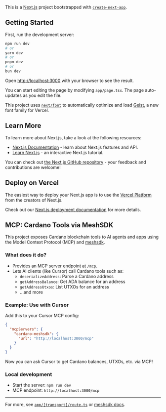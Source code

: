 This is a [Next.js](https://nextjs.org) project bootstrapped with [`create-next-app`](https://nextjs.org/docs/app/api-reference/cli/create-next-app).

## Getting Started

First, run the development server:

```bash
npm run dev
# or
yarn dev
# or
pnpm dev
# or
bun dev
```

Open [http://localhost:3000](http://localhost:3000) with your browser to see the result.

You can start editing the page by modifying `app/page.tsx`. The page auto-updates as you edit the file.

This project uses [`next/font`](https://nextjs.org/docs/app/building-your-application/optimizing/fonts) to automatically optimize and load [Geist](https://vercel.com/font), a new font family for Vercel.

## Learn More

To learn more about Next.js, take a look at the following resources:

- [Next.js Documentation](https://nextjs.org/docs) - learn about Next.js features and API.
- [Learn Next.js](https://nextjs.org/learn) - an interactive Next.js tutorial.

You can check out [the Next.js GitHub repository](https://github.com/vercel/next.js) - your feedback and contributions are welcome!

## Deploy on Vercel

The easiest way to deploy your Next.js app is to use the [Vercel Platform](https://vercel.com/new?utm_medium=default-template&filter=next.js&utm_source=create-next-app&utm_campaign=create-next-app-readme) from the creators of Next.js.

Check out our [Next.js deployment documentation](https://nextjs.org/docs/app/building-your-application/deploying) for more details.

## MCP: Cardano Tools via MeshSDK

This project exposes Cardano blockchain tools to AI agents and apps using the Model Context Protocol (MCP) and [meshsdk](https://meshsdk.dev/).

### What does it do?
- Provides an MCP server endpoint at `/mcp`.
- Lets AI clients (like Cursor) call Cardano tools such as:
  - `deserializeAddress`: Parse a Cardano address
  - `getAddressBalance`: Get ADA balance for an address
  - `getAddressUtxos`: List UTXOs for an address
  - ...and more

### Example: Use with Cursor
Add this to your Cursor MCP config:
```json
{
  "mcpServers": {
    "cardano-meshsdk": {
      "url": "http://localhost:3000/mcp"
    }
  }
}
```
Now you can ask Cursor to get Cardano balances, UTXOs, etc. via MCP!

### Local development
- Start the server: `npm run dev`
- MCP endpoint: `http://localhost:3000/mcp`

---
For more, see [`app/[transport]/route.ts`](app/[transport]/route.ts) or [meshsdk docs](https://meshsdk.dev/).
